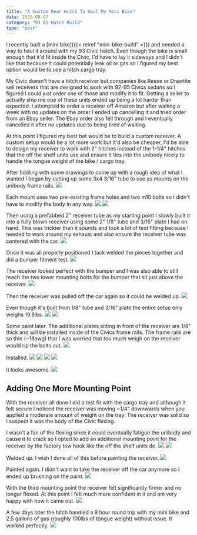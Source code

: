 ```yaml
---
title: "A Custom Rear Hitch To Haul My Mini Bike"
date: 2025-08-07
category: "93 EG Hatch Build"
type: "post"
---
```


I recently built a [mini bike]({{< relref "mini-bike-build" >}}) and needed a way to haul it around with my 93 Civic hatch. Even though the bike is small enough that it'd fit inside the Civic, I'd have to lay it sideways and I didn't like that because it could potentially leak oil or gas so I figured my best option would be to use a hitch cargo tray.

My Civic doesn't have a hitch receiver but companies like Reese or Drawtite sell receivers that are designed to work with 92-95 Civics sedans so I figured I could just order one of those and modify it to fit. Getting a seller to actually ship me one of these units ended up being a lot harder than expected. I attempted to order a receiver off Amazon but after waiting a week with no updates on the order I ended up cancelling it and tried order from an Ebay seller. The Ebay order also fell through and I eventually cancelled it after no updates due to being tired of waiting.

At this point I figured my best bet would be to build a custom receiver. A custom setup would be a lot more work but it'd also be cheaper, I'd be able to design my receiver to work with 2" hitches instead of the 1-1/4" hitches that the off the shelf units use and ensure it ties into the unibody nicely to handle the tongue weight of the bike / cargo tray.

After fiddling with some drawings to come up with a rough idea of what I wanted I began by cutting up some 3x4 3/16" tube to use as mounts on the unibody frame rails.
![](./images/1.jpg)

Each mount uses two pre-existing frame holes and two m10 bolts so I didn't have to modify the body in any way.
![](./images/2.jpg)
![](./images/3.jpg)

Then using a prefabbed 2" receiver tube as my starting point I slowly built it into a fully blown receiver using some 2" 1/8" tube and 3/16" plate I had on hand. This was trickier than it sounds and took a lot of test fitting because I needed to work around my exhaust and also ensure the receiver tube was centered with the car.
![](./images/4.jpg)

Once it was all properly positioned I tack welded the pieces together and did a bumper fitment test.
![](./images/5.jpg)

The receiver looked perfect with the bumper and I was also able to still reach the two lower mounting bolts for the bumper that sit just above the receiver.
![](./images/6.jpg)

Then the receiver was pulled off the car again so it could be welded up.
![](./images/7.jpg)

Even though it's built from 1/8" tube and 3/16" plate the entire setup only weighs 19.8lbs.
![](./images/8.jpg)
![](./images/9.jpg)

Some paint later. The additional plates sitting in front of the receiver are 1/8" thick and will be installed inside of the Civics frame rails. The frame rails are so thin (~18awg) that I was worried that too much weigh on the receiver would rip the bolts out.
![](./images/10.jpg)

Installed.
![](./images/11.jpg)
![](./images/12.jpg)
![](./images/13.jpg)
![](./images/14.jpg)

It looks awesome.
![](./images/15.jpg)

## Adding One More Mounting Point

With the receiver all done I did a test fit with the cargo tray and although it felt secure I noticed the receiver was moving ~1/4" downwards when you applied a moderate amount of weight on the tray. The receiver was solid so I suspect it was the body of the Civic flexing.

I wasn't a fan of the flexing since it could eventually fatigue the unibody and cause it to crack so I opted to add an additional mounting point for the receiver by the factory tow hook like the off the shelf units do.
![](./images/16.jpg)
![](./images/17.jpg)

Welded up. I wish I done all of this before painting the receiver.
![](./images/18.jpg)

Painted again. I didn't want to take the receiver off the car anymore so I ended up brushing on the paint.
![](./images/19.jpg)

With the third mounting point the receiver felt significantly firmer and no longer flexed. At this point I felt much more confident in it and am very happy with how it came out.
![](./images/20.jpg)

A few days later the hitch handled a 9 hour round trip with my mini bike and 2.5 gallons of gas (roughly 100lbs of tongue weight) without issue. It worked perfectly.
![](./images/21.jpg)
